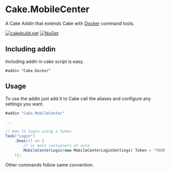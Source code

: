 ﻿# Cake.MobileCenter

A Cake AddIn that extends Cake with [Docker](https://www.docker.com/) command tools.

[![cakebuild.net](https://img.shields.io/badge/WWW-cakebuild.net-blue.svg)](http://cakebuild.net/)
[![NuGet](https://img.shields.io/nuget/v/Cake.MobileCenter.svg)](https://www.nuget.org/packages/Cake.Docker)

## Including addin
Including addin in cake script is easy.
```
#addin "Cake.Docker"
```
## Usage

To use the addin just add it to Cake call the aliases and configure any settings you want.

```csharp
#addin "Cake.MobileCenter"

...

// How to login using a token
Task("Login")
	.Does(() => {
		// or more containers at once
		MobileCenterLogin(new MobileCenterLoginSettings{ Token = "YOUR_TOKEN_HERE" });
	)};
```
Other commands follow same convention.